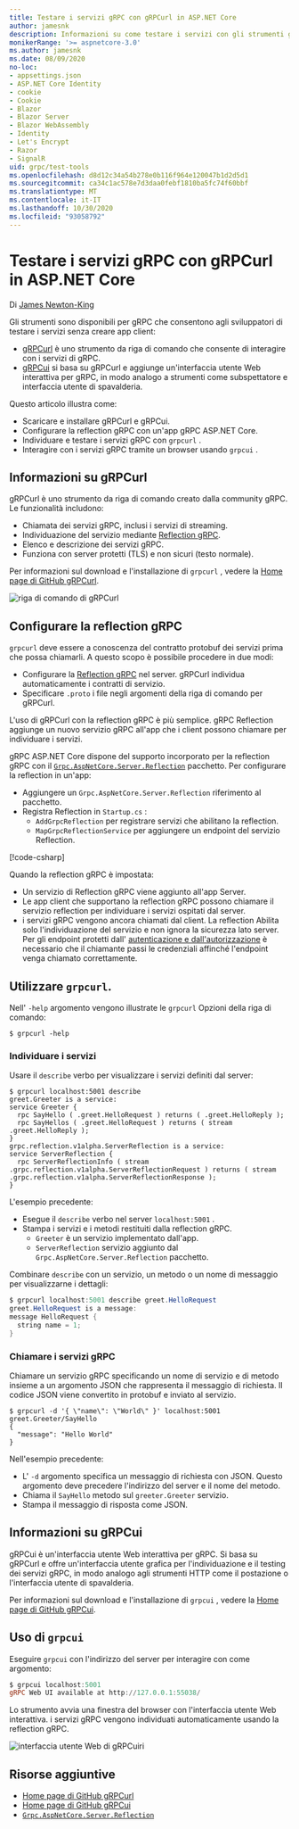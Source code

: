 ```yaml
---
title: Testare i servizi gRPC con gRPCurl in ASP.NET Core
author: jamesnk
description: Informazioni su come testare i servizi con gli strumenti gRPC. gRPCurl uno strumento da riga di comando per l'interazione con i servizi di gRPC. gRPCui è un'interfaccia utente Web interattiva.
monikerRange: '>= aspnetcore-3.0'
ms.author: jamesnk
ms.date: 08/09/2020
no-loc:
- appsettings.json
- ASP.NET Core Identity
- cookie
- Cookie
- Blazor
- Blazor Server
- Blazor WebAssembly
- Identity
- Let's Encrypt
- Razor
- SignalR
uid: grpc/test-tools
ms.openlocfilehash: d8d12c34a54b278e0b116f964e120047b1d2d5d1
ms.sourcegitcommit: ca34c1ac578e7d3daa0febf1810ba5fc74f60bbf
ms.translationtype: MT
ms.contentlocale: it-IT
ms.lasthandoff: 10/30/2020
ms.locfileid: "93058792"
---
```

# <a name="test-grpc-services-with-grpcurl-in-aspnet-core"></a>Testare i servizi gRPC con gRPCurl in ASP.NET Core

Di [James Newton-King](https://twitter.com/jamesnk)

Gli strumenti sono disponibili per gRPC che consentono agli sviluppatori di testare i servizi senza creare app client:

* [gRPCurl](https://github.com/fullstorydev/grpcurl) è uno strumento da riga di comando che consente di interagire con i servizi di gRPC.
* [gRPCui](https://github.com/fullstorydev/grpcui) si basa su gRPCurl e aggiunge un'interfaccia utente Web interattiva per gRPC, in modo analogo a strumenti come subspettatore e interfaccia utente di spavalderia.

Questo articolo illustra come:

* Scaricare e installare gRPCurl e gRPCui.
* Configurare la reflection gRPC con un'app gRPC ASP.NET Core.
* Individuare e testare i servizi gRPC con `grpcurl` .
* Interagire con i servizi gRPC tramite un browser usando `grpcui` .

## <a name="about-grpcurl"></a>Informazioni su gRPCurl

gRPCurl è uno strumento da riga di comando creato dalla community gRPC. Le funzionalità includono:

* Chiamata dei servizi gRPC, inclusi i servizi di streaming.
* Individuazione del servizio mediante [Reflection gRPC](https://github.com/grpc/grpc/blob/master/doc/server-reflection.md).
* Elenco e descrizione dei servizi gRPC.
* Funziona con server protetti (TLS) e non sicuri (testo normale).

Per informazioni sul download e l'installazione di `grpcurl` , vedere la [Home page di GitHub gRPCurl](https://github.com/fullstorydev/grpcurl#installation).

![riga di comando di gRPCurl](~/grpc/test-tools/static/grpcurl.png)

## <a name="set-up-grpc-reflection"></a>Configurare la reflection gRPC

`grpcurl` deve essere a conoscenza del contratto protobuf dei servizi prima che possa chiamarli. A questo scopo è possibile procedere in due modi:

* Configurare la [Reflection gRPC](https://github.com/grpc/grpc/blob/master/doc/server-reflection.md) nel server. gRPCurl individua automaticamente i contratti di servizio.
* Specificare `.proto` i file negli argomenti della riga di comando per gRPCurl.

L'uso di gRPCurl con la reflection gRPC è più semplice. gRPC Reflection aggiunge un nuovo servizio gRPC all'app che i client possono chiamare per individuare i servizi.

gRPC ASP.NET Core dispone del supporto incorporato per la reflection gRPC con il [`Grpc.AspNetCore.Server.Reflection`](https://www.nuget.org/packages/Grpc.AspNetCore.Server.Reflection) pacchetto. Per configurare la reflection in un'app:

* Aggiungere un `Grpc.AspNetCore.Server.Reflection` riferimento al pacchetto.
* Registra Reflection in `Startup.cs` :
  * `AddGrpcReflection` per registrare servizi che abilitano la reflection.
  * `MapGrpcReflectionService` per aggiungere un endpoint del servizio Reflection.

[!code-csharp[](~/grpc/test-tools/Startup.cs?name=snippet_1&highlight=4,15-18)]

Quando la reflection gRPC è impostata:

* Un servizio di Reflection gRPC viene aggiunto all'app Server.
* Le app client che supportano la reflection gRPC possono chiamare il servizio reflection per individuare i servizi ospitati dal server.
* i servizi gRPC vengono ancora chiamati dal client. La reflection Abilita solo l'individuazione del servizio e non ignora la sicurezza lato server. Per gli endpoint protetti dall' [autenticazione e dall'autorizzazione](xref:grpc/authn-and-authz) è necessario che il chiamante passi le credenziali affinché l'endpoint venga chiamato correttamente.

## <a name="use-grpcurl"></a>Utilizzare `grpcurl`.

Nell' `-help` argomento vengono illustrate le `grpcurl` Opzioni della riga di comando:

```console
$ grpcurl -help
```

### <a name="discover-services"></a>Individuare i servizi

Usare il `describe` verbo per visualizzare i servizi definiti dal server:

```console
$ grpcurl localhost:5001 describe
greet.Greeter is a service:
service Greeter {
  rpc SayHello ( .greet.HelloRequest ) returns ( .greet.HelloReply );
  rpc SayHellos ( .greet.HelloRequest ) returns ( stream .greet.HelloReply );
}
grpc.reflection.v1alpha.ServerReflection is a service:
service ServerReflection {
  rpc ServerReflectionInfo ( stream .grpc.reflection.v1alpha.ServerReflectionRequest ) returns ( stream .grpc.reflection.v1alpha.ServerReflectionResponse );
}
```

L'esempio precedente:

* Esegue il `describe` verbo nel server `localhost:5001` .
* Stampa i servizi e i metodi restituiti dalla reflection gRPC.
  * `Greeter` è un servizio implementato dall'app.
  * `ServerReflection` servizio aggiunto dal `Grpc.AspNetCore.Server.Reflection` pacchetto.

Combinare `describe` con un servizio, un metodo o un nome di messaggio per visualizzarne i dettagli:

```powershell
$ grpcurl localhost:5001 describe greet.HelloRequest
greet.HelloRequest is a message:
message HelloRequest {
  string name = 1;
}
```

### <a name="call-grpc-services"></a>Chiamare i servizi gRPC

Chiamare un servizio gRPC specificando un nome di servizio e di metodo insieme a un argomento JSON che rappresenta il messaggio di richiesta. Il codice JSON viene convertito in protobuf e inviato al servizio.

```console
$ grpcurl -d '{ \"name\": \"World\" }' localhost:5001 greet.Greeter/SayHello
{
  "message": "Hello World"
}
```

Nell'esempio precedente:

* L' `-d` argomento specifica un messaggio di richiesta con JSON. Questo argomento deve precedere l'indirizzo del server e il nome del metodo.
* Chiama il `SayHello` metodo sul `greeter.Greeter` servizio.
* Stampa il messaggio di risposta come JSON.

## <a name="about-grpcui"></a>Informazioni su gRPCui

gRPCui è un'interfaccia utente Web interattiva per gRPC. Si basa su gRPCurl e offre un'interfaccia utente grafica per l'individuazione e il testing dei servizi gRPC, in modo analogo agli strumenti HTTP come il postazione o l'interfaccia utente di spavalderia.

Per informazioni sul download e l'installazione di `grpcui` , vedere la [Home page di GitHub gRPCui](https://github.com/fullstorydev/grpcui#installation).

## <a name="using-grpcui"></a>Uso di `grpcui`

Eseguire `grpcui` con l'indirizzo del server per interagire con come argomento:

```powershell
$ grpcui localhost:5001
gRPC Web UI available at http://127.0.0.1:55038/
```

Lo strumento avvia una finestra del browser con l'interfaccia utente Web interattiva. i servizi gRPC vengono individuati automaticamente usando la reflection gRPC.

![interfaccia utente Web di gRPCuiri](~/grpc/test-tools/static/grpcui.png)

## <a name="additional-resources"></a>Risorse aggiuntive

* [Home page di GitHub gRPCurl](https://github.com/fullstorydev/grpcurl)
* [Home page di GitHub gRPCui](https://github.com/fullstorydev/grpcui)
* [`Grpc.AspNetCore.Server.Reflection`](https://www.nuget.org/packages/Grpc.AspNetCore.Server.Reflection)
